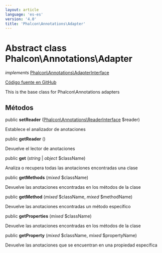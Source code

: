 ```yaml
---
layout: article
language: 'es-es'
version: '4.0'
title: 'Phalcon\Annotations\Adapter'
---
```


# Abstract class **Phalcon\Annotations\Adapter**

*implements* [Phalcon\Annotations\AdapterInterface](api/Phalcon_Annotations_AdapterInterface)

<a href="https://github.com/phalcon/cphalcon/tree/v4.0.0/phalcon/annotations/adapter.zep" class="btn btn-default btn-sm">Código fuente en GitHub</a>

This is the base class for Phalcon\Annotations adapters

## Métodos

public **setReader** ([Phalcon\Annotations\ReaderInterface](api/Phalcon_Annotations_ReaderInterface) $reader)

Establece el analizador de anotaciones

public **getReader** ()

Devuelve el lector de anotaciones

public **get** (*string* | *object* $className)

Analiza o recupera todas las anotaciones encontradas una clase

public **getMethods** (*mixed* $className)

Devuelve las anotaciones encontradas en los métodos de la clase

public **getMethod** (*mixed* $className, *mixed* $methodName)

Devuelve las anotaciones encontradas un método específico

public **getProperties** (*mixed* $className)

Devuelve las anotaciones encontradas en los métodos de la clase

public **getProperty** (*mixed* $className, *mixed* $propertyName)

Devuelve las anotaciones que se encuentran en una propiedad específica